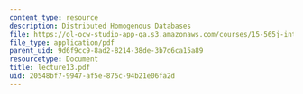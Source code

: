 ```yaml
---
content_type: resource
description: Distributed Homogenous Databases
file: https://ol-ocw-studio-app-qa.s3.amazonaws.com/courses/15-565j-integrating-esystems-global-information-systems-spring-2002/20548bf79947af5e875c94b21e06fa2d_lecture13.pdf
file_type: application/pdf
parent_uid: 9d6f9cc9-8ad2-8214-38de-3b7d6ca15a89
resourcetype: Document
title: lecture13.pdf
uid: 20548bf7-9947-af5e-875c-94b21e06fa2d
---
```

